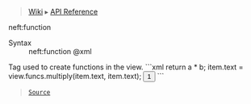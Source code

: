 > [Wiki](Home) ▸ [API Reference](API-Reference)

neft:function
<dl><dt>Syntax</dt><dd>neft:function @xml</dd></dl>
Tag used to create functions in the view.
```xml
<neft:function name="multiply" arguments="a, b">
  return a * b;
</neft:function>
<neft:function name="boost">
  item.text = view.funcs.multiply(item.text, item.text);
</neft:function>
<button neft:style:pointer:onClick="${boost}">1</button>
```

> [`Source`](/Neft-io/neft/tree/master/src/document/file/parse/funcs.litcoffee#neftfunction-xml)

